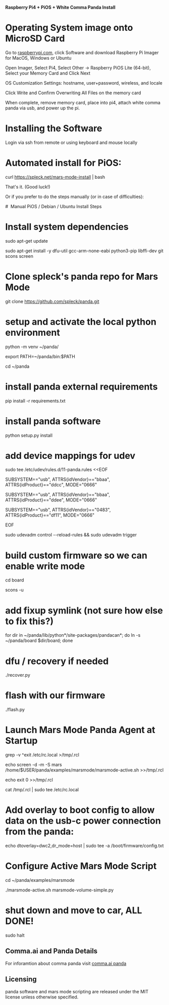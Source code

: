 
**Raspberry Pi4 + PiOS + White Comma Panda Install**

# Operating System image onto MicroSD Card

Go to [raspberrypi.com](http://raspberrypi.com), click Software and download Raspberry Pi Imager for MacOS, Windows or Ubuntu

Open Imager, Select Pi4, Select Other -> Raspberry PiOS Lite (64-bit), Select your Memory Card and Click Next

OS Customization Settings: hostname, user+password, wireless, and locale

Click Write and Confirm Overwriting All Files on the memory card

When complete, remove memory card, place into pi4, attach white comma panda via usb, and power up the pi.

# Installing the Software

Login via ssh from remote or using keyboard and mouse locally

# Automated install for PiOS:

curl <https://spleck.net/mars-mode-install> | bash

That's it. (Good luck!)

Or if you prefer to do the steps manually (or in case of difficulties):

#  Manual PiOS / Debian / Ubuntu Install Steps

# Install system dependencies

sudo apt-get update

sudo apt-get install -y dfu-util gcc-arm-none-eabi python3-pip libffi-dev git scons screen

# Clone spleck's panda repo for Mars Mode

git clone <https://github.com/spleck/panda.git>

# setup and activate the local python environment

python -m venv ~/panda/

export PATH=~/panda/bin:$PATH

cd ~/panda

# install panda external requirements

pip install -r requirements.txt

# install panda software

python setup.py install

# add device mappings for udev

sudo tee /etc/udev/rules.d/11-panda.rules <<EOF

SUBSYSTEM=="usb", ATTRS{idVendor}=="bbaa", ATTRS{idProduct}=="ddcc", MODE="0666"

SUBSYSTEM=="usb", ATTRS{idVendor}=="bbaa", ATTRS{idProduct}=="ddee", MODE="0666"

SUBSYSTEM=="usb", ATTRS{idVendor}=="0483", ATTRS{idProduct}=="df11", MODE="0666"

EOF

sudo udevadm control --reload-rules && sudo udevadm trigger

# build custom firmware so we can enable write mode

cd board 

scons -u

# add fixup symlink (not sure how else to fix this?)

for dir in ~/panda/lib/python*/site-packages/pandacan*; do ln -s ~/panda/board $dir/board; done

# dfu / recovery if needed

./recover.py

# flash with our firmware

./flash.py

# Launch Mars Mode Panda Agent at Startup

grep -v ^exit /etc/rc.local >/tmp/.rcl

echo screen -d -m -S mars /home/$USER/panda/examples/marsmode/marsmode-active.sh >>/tmp/.rcl

echo exit 0 >>/tmp/.rcl

cat /tmp/.rcl | sudo tee /etc/rc.local

# Add overlay to boot config to allow data on the usb-c power connection from the panda:

echo dtoverlay=dwc2,dr_mode=host | sudo tee -a /boot/firmware/config.txt

# Configure Active Mars Mode Script

cd ~/panda/examples/marsmode

./marsmode-active.sh marsmode-volume-simple.py

# shut down and move to car, ALL DONE!

sudo halt

## Comma.ai and Panda Details

For inforamtion about comma panda visit [comma.ai panda](https://github.com/commaai/panda)

## Licensing

panda software and mars mode scripting are released under the MIT license unless otherwise specified.
